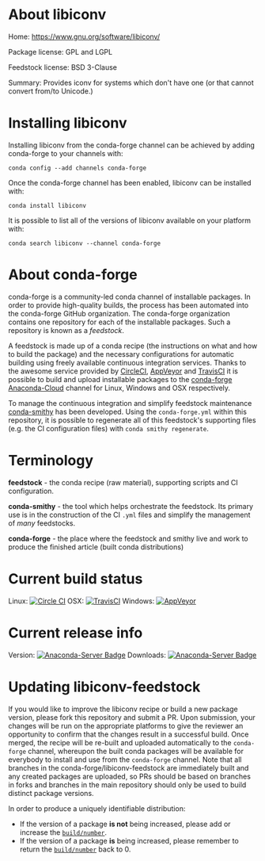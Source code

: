 About libiconv
==============

Home: https://www.gnu.org/software/libiconv/

Package license: GPL and LGPL

Feedstock license: BSD 3-Clause

Summary: Provides iconv for systems which don't have one (or that cannot convert from/to Unicode.)



Installing libiconv
===================

Installing libiconv from the conda-forge channel can be achieved by adding conda-forge to your channels with:

```
conda config --add channels conda-forge
```

Once the conda-forge channel has been enabled, libiconv can be installed with:

```
conda install libiconv
```

It is possible to list all of the versions of libiconv available on your platform with:

```
conda search libiconv --channel conda-forge
```


About conda-forge
=================

conda-forge is a community-led conda channel of installable packages.
In order to provide high-quality builds, the process has been automated into the
conda-forge GitHub organization. The conda-forge organization contains one repository
for each of the installable packages. Such a repository is known as a *feedstock*.

A feedstock is made up of a conda recipe (the instructions on what and how to build
the package) and the necessary configurations for automatic building using freely
available continuous integration services. Thanks to the awesome service provided by
[CircleCI](https://circleci.com/), [AppVeyor](http://www.appveyor.com/)
and [TravisCI](https://travis-ci.org/) it is possible to build and upload installable
packages to the [conda-forge](https://anaconda.org/conda-forge)
[Anaconda-Cloud](http://docs.anaconda.org/) channel for Linux, Windows and OSX respectively.

To manage the continuous integration and simplify feedstock maintenance
[conda-smithy](http://github.com/conda-forge/conda-smithy) has been developed.
Using the ``conda-forge.yml`` within this repository, it is possible to regenerate all of
this feedstock's supporting files (e.g. the CI configuration files) with ``conda smithy regenerate``.


Terminology
===========

**feedstock** - the conda recipe (raw material), supporting scripts and CI configuration.

**conda-smithy** - the tool which helps orchestrate the feedstock.
                   Its primary use is in the construction of the CI ``.yml`` files
                   and simplify the management of *many* feedstocks.

**conda-forge** - the place where the feedstock and smithy live and work to
                  produce the finished article (built conda distributions)

Current build status
====================

Linux: [![Circle CI](https://circleci.com/gh/conda-forge/libiconv-feedstock.svg?style=shield)](https://circleci.com/gh/conda-forge/libiconv-feedstock)
OSX: [![TravisCI](https://travis-ci.org/conda-forge/libiconv-feedstock.svg?branch=master)](https://travis-ci.org/conda-forge/libiconv-feedstock)
Windows: [![AppVeyor](https://ci.appveyor.com/api/projects/status/github/conda-forge/libiconv-feedstock?svg=True)](https://ci.appveyor.com/project/conda-forge/libiconv-feedstock/branch/master)

Current release info
====================
Version: [![Anaconda-Server Badge](https://anaconda.org/conda-forge/libiconv/badges/version.svg)](https://anaconda.org/conda-forge/libiconv)
Downloads: [![Anaconda-Server Badge](https://anaconda.org/conda-forge/libiconv/badges/downloads.svg)](https://anaconda.org/conda-forge/libiconv)


Updating libiconv-feedstock
===========================

If you would like to improve the libiconv recipe or build a new
package version, please fork this repository and submit a PR. Upon submission,
your changes will be run on the appropriate platforms to give the reviewer an
opportunity to confirm that the changes result in a successful build. Once
merged, the recipe will be re-built and uploaded automatically to the
`conda-forge` channel, whereupon the built conda packages will be available for
everybody to install and use from the `conda-forge` channel.
Note that all branches in the conda-forge/libiconv-feedstock are
immediately built and any created packages are uploaded, so PRs should be based
on branches in forks and branches in the main repository should only be used to
build distinct package versions.

In order to produce a uniquely identifiable distribution:
 * If the version of a package **is not** being increased, please add or increase
   the [``build/number``](http://conda.pydata.org/docs/building/meta-yaml.html#build-number-and-string).
 * If the version of a package **is** being increased, please remember to return
   the [``build/number``](http://conda.pydata.org/docs/building/meta-yaml.html#build-number-and-string)
   back to 0.
